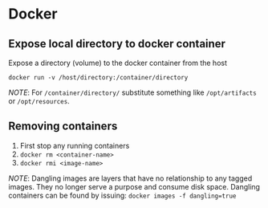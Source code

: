 # Docker 

## Expose local directory to docker container

Expose a directory (volume) to the docker container from the host 

`docker run -v /host/directory:/container/directory`

_NOTE_: For `/container/directory/` substitute something like `/opt/artifacts` or `/opt/resources`.


## Removing containers
1. First stop any running containers
2. `docker rm <container-name>`
3. `docker rmi <image-name>`

_NOTE_: Dangling images are layers that have no relationship to any tagged images. 
They no longer serve a purpose and consume disk space. Dangling containers can be
found by issuing: `docker images -f dangling=true`
